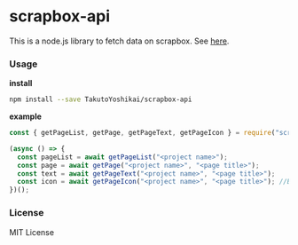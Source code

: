 # scrapbox-api
This is a node.js library to fetch data on scrapbox.
See [here](https://scrapbox.io/help-jp/API).

### Usage
**install**
```bash
npm install --save TakutoYoshikai/scrapbox-api
```

**example**
```javascript
const { getPageList, getPage, getPageText, getPageIcon } = require("scrapbox-api");

(async () => {
  const pageList = await getPageList("<project name>");
  const page = await getPage("<project name>", "<page title>");
  const text = await getPageText("<project name>", "<page title>");
  const icon = await getPageIcon("<project name>", "<page title>"); //Buffer
})();
```

### License
MIT License
